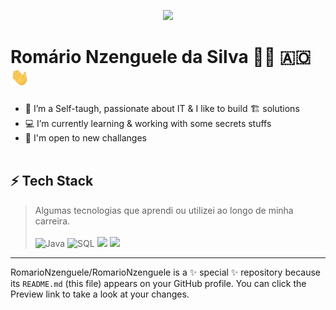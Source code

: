 <p align="center">
	<img src="https://i.imgur.com/bHA8KE7.gif" /> 
</p> 



# Romário Nzenguele da Silva 👨‍💼 🇦🇴  <img src="https://raw.githubusercontent.com/ABSphreak/ABSphreak/master/gifs/Hi.gif" width="30px">  
- 🖤 I’m a Self-taugh, passionate about IT  & I like to build 🏗️  solutions</br>
- 💻 I’m currently learning & working with some secrets stuffs</br> 
- 🤩 I'm open to new challanges </br></br>

## ⚡ Tech Stack

> Algumas tecnologias que aprendi ou utilizei ao longo de minha carreira. <br/><br />
 ![Java](https://img.shields.io/badge/Java-ED8B00?style=for-the-badge&logo=java&logoColor=white) ![SQL](https://img.shields.io/badge/-SQL-000?style=for-the-badge&logo=MySQL&logoColor=4479A1) <img src="https://img.shields.io/badge/mysql-4479A1.svg?&style=for-the-badge&logo=mysql&logoColor=white" height="25"/> <img src="https://img.shields.io/badge/VS%20Code-007ACC.svg?&style=for-the-badge&logo=visual-studio-code&logoColor=white" height="25"/> </br>
> 

<!--
## <b>⚡ Github Stats</b>
 <hr>
 
<p align="center">
<a href="https://github.com/RomarioNzenguele">
  <img height="180em" src="https://github-readme-stats-eight-theta.vercel.app/api?username=RomarioNzenguele&show_icons=true&theme=algolia&include_all_commits=true&count_private=true"/>
  <img height="180em" src="https://github-readme-stats-eight-theta.vercel.app/api/top-langs/?username=RomarioNzenguele&layout=compact&langs_count=8&theme=algolia"/>
</a>
</p>
-->

<hr>

RomarioNzenguele/RomarioNzenguele is a ✨ special ✨ repository because its `README.md` (this file) appears on your GitHub profile.
You can click the Preview link to take a look at your changes.

